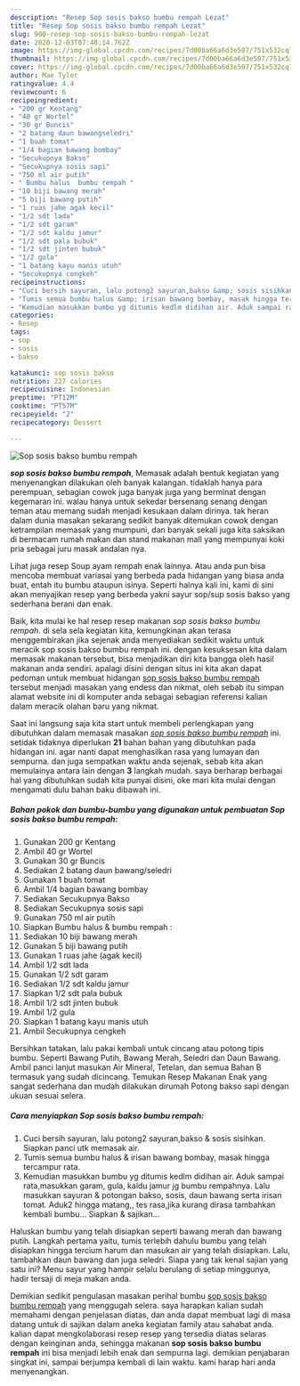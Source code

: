 ```yaml
---
description: "Resep Sop sosis bakso bumbu rempah Lezat"
title: "Resep Sop sosis bakso bumbu rempah Lezat"
slug: 900-resep-sop-sosis-bakso-bumbu-rempah-lezat
date: 2020-12-03T07:48:14.762Z
image: https://img-global.cpcdn.com/recipes/7d00ba66a6d3e507/751x532cq70/sop-sosis-bakso-bumbu-rempah-foto-resep-utama.jpg
thumbnail: https://img-global.cpcdn.com/recipes/7d00ba66a6d3e507/751x532cq70/sop-sosis-bakso-bumbu-rempah-foto-resep-utama.jpg
cover: https://img-global.cpcdn.com/recipes/7d00ba66a6d3e507/751x532cq70/sop-sosis-bakso-bumbu-rempah-foto-resep-utama.jpg
author: Mae Tyler
ratingvalue: 4.4
reviewcount: 6
recipeingredient:
- "200 gr Kentang"
- "40 gr Wortel"
- "30 gr Buncis"
- "2 batang daun bawangseledri"
- "1 buah tomat"
- "1/4 bagian bawang bombay"
- "Secukupnya Bakso"
- "Secukupnya sosis sapi"
- "750 ml air putih"
- " Bumbu halus  bumbu rempah "
- "10 biji bawang merah"
- "5 biji bawang putih"
- "1 ruas jahe agak kecil"
- "1/2 sdt lada"
- "1/2 sdt garam"
- "1/2 sdt kaldu jamur"
- "1/2 sdt pala bubuk"
- "1/2 sdt jinten bubuk"
- "1/2 gula"
- "1 batang kayu manis utuh"
- "Secukupnya cengkeh"
recipeinstructions:
- "Cuci bersih sayuran, lalu potong2 sayuran,bakso &amp; sosis sisihkan. Siapkan panci utk memasak air."
- "Tumis semua bumbu halus &amp; irisan bawang bombay, masak hingga tercampur rata."
- "Kemudian masukkan bumbu yg ditumis kedlm didihan air. Aduk sampai rata,masukkan garam, gula, kaldu jamur jg bumbu rempahnya. Lalu masukkan sayuran &amp; potongan bakso, sosis, daun bawang serta irisan tomat. Aduk2 hingga matang,, tes rasa,jika kurang dirasa tambahkan kembali bumbu... Siapkan &amp; sajikan..."
categories:
- Resep
tags:
- sop
- sosis
- bakso

katakunci: sop sosis bakso 
nutrition: 227 calories
recipecuisine: Indonesian
preptime: "PT12M"
cooktime: "PT57M"
recipeyield: "2"
recipecategory: Dessert

---
```



![Sop sosis bakso bumbu rempah](https://img-global.cpcdn.com/recipes/7d00ba66a6d3e507/751x532cq70/sop-sosis-bakso-bumbu-rempah-foto-resep-utama.jpg)

<b><i>sop sosis bakso bumbu rempah</i></b>, Memasak adalah bentuk kegiatan yang menyenangkan dilakukan oleh banyak kalangan. tidaklah hanya para perempuan, sebagian cowok juga banyak juga yang berminat dengan kegemaran ini. walau hanya untuk sekedar bersenang senang dengan teman atau memang sudah menjadi kesukaan dalam dirinya. tak heran dalam dunia masakan sekarang sedikit banyak ditemukan cowok dengan ketrampilan memasak yang mumpuni, dan banyak sekali juga kita saksikan di bermacam rumah makan dan stand makanan mall yang mempunyai koki pria sebagai juru masak andalan nya.

Lihat juga resep Soup ayam rempah enak lainnya. Atau anda pun bisa mencoba membuat variasai yang berbeda pada hidangan yang biasa anda buat, entah itu bumbu ataupun isinya. Seperti halnya kali ini, kami di sini akan menyajikan resep yang berbeda yakni sayur sop/sup sosis bakso yang sederhana berani dan enak.

Baik, kita mulai ke hal resep resep makanan <i>sop sosis bakso bumbu rempah</i>. di sela sela kegiatan kita, kemungkinan akan terasa menggembirakan jika sejenak anda menyediakan sedikit waktu untuk meracik sop sosis bakso bumbu rempah ini. dengan kesuksesan kita dalam memasak makanan tersebut, bisa menjadikan diri kita bangga oleh hasil makanan anda sendiri. apalagi disini dengan situs ini kita akan dapat pedoman untuk membuat hidangan <u>sop sosis bakso bumbu rempah</u> tersebut menjadi masakan yang endess dan nikmat, oleh sebab itu simpan alamat website ini di komputer anda sebagai sebagian referensi kalian dalam meracik olahan baru yang nikmat.


Saat ini langsung saja kita start untuk membeli perlengkapan yang dibutuhkan dalam memasak masakan <u><i>sop sosis bakso bumbu rempah</i></u> ini. setidak tidaknya diperlukan <b>21</b> bahan bahan yang dibutuhkan pada hidangan ini. agar nanti dapat menghasilkan rasa yang lumayan dan sempurna. dan juga sempatkan waktu anda sejenak, sebab kita akan memulainya antara lain dengan <b>3</b> langkah mudah. saya berharap berbagai hal yang dibutuhkan sudah kita punyai disini, oke mari kita mulai dengan mengamati dulu bahan baku dibawah ini.

<!--inarticleads1-->

##### Bahan pokok dan bumbu-bumbu yang digunakan untuk pembuatan Sop sosis bakso bumbu rempah:

1. Gunakan 200 gr Kentang
1. Ambil 40 gr Wortel
1. Gunakan 30 gr Buncis
1. Sediakan 2 batang daun bawang/seledri
1. Gunakan 1 buah tomat
1. Ambil 1/4 bagian bawang bombay
1. Sediakan Secukupnya Bakso
1. Sediakan Secukupnya sosis sapi
1. Gunakan 750 ml air putih
1. Siapkan  Bumbu halus &amp; bumbu rempah :
1. Sediakan 10 biji bawang merah
1. Gunakan 5 biji bawang putih
1. Gunakan 1 ruas jahe (agak kecil)
1. Ambil 1/2 sdt lada
1. Gunakan 1/2 sdt garam
1. Sediakan 1/2 sdt kaldu jamur
1. Siapkan 1/2 sdt pala bubuk
1. Ambil 1/2 sdt jinten bubuk
1. Ambil 1/2 gula
1. Siapkan 1 batang kayu manis utuh
1. Ambil Secukupnya cengkeh


Bersihkan tatakan, lalu pakai kembali untuk cincang atau potong tipis bumbu. Seperti Bawang Putih, Bawang Merah, Seledri dan Daun Bawang. Ambil panci lanjut masukan Air Mineral, Tetelan, dan semua Bahan B termasuk yang sudah dicincang. Temukan Resep Makanan Enak yang sangat sederhana dan mudah dilakukan dirumah Potong bakso sapi dengan ukuan sesuai selera. 

<!--inarticleads2-->

##### Cara menyiapkan Sop sosis bakso bumbu rempah:

1. Cuci bersih sayuran, lalu potong2 sayuran,bakso &amp; sosis sisihkan. Siapkan panci utk memasak air.
1. Tumis semua bumbu halus &amp; irisan bawang bombay, masak hingga tercampur rata.
1. Kemudian masukkan bumbu yg ditumis kedlm didihan air. Aduk sampai rata,masukkan garam, gula, kaldu jamur jg bumbu rempahnya. Lalu masukkan sayuran &amp; potongan bakso, sosis, daun bawang serta irisan tomat. Aduk2 hingga matang,, tes rasa,jika kurang dirasa tambahkan kembali bumbu... Siapkan &amp; sajikan...


Haluskan bumbu yang telah disiapkan seperti bawang merah dan bawang putih. Langkah pertama yaitu, tumis terlebih dahulu bumbu yang telah disiapkan hingga tercium harum dan masukan air yang telah disiapkan. Lalu, tambahkan daun bawang dan juga seledri. Siapa yang tak kenal sajian yang satu ini? Menu sayur yang hampir selalu berulang di setiap minggunya, hadir tersaji di meja makan anda. 

Demikian sedikit pengulasan masakan perihal bumbu <u>sop sosis bakso bumbu rempah</u> yang menggugah selera. saya harapkan kalian sudah memahami dengan penjelasan diatas, dan anda dapat membuat lagi di masa datang untuk di sajikan dalam aneka kegiatan family atau sahabat anda. kalian dapat mengkolaborasi resep resep yang tersedia diatas selaras dengan keinginan anda, sehingga makanan <b>sop sosis bakso bumbu rempah</b> ini bisa menjadi lebih enak dan sempurna lagi. demikian penjabaran singkat ini, sampai berjumpa kembali di lain waktu. kami harap hari anda menyenangkan.
